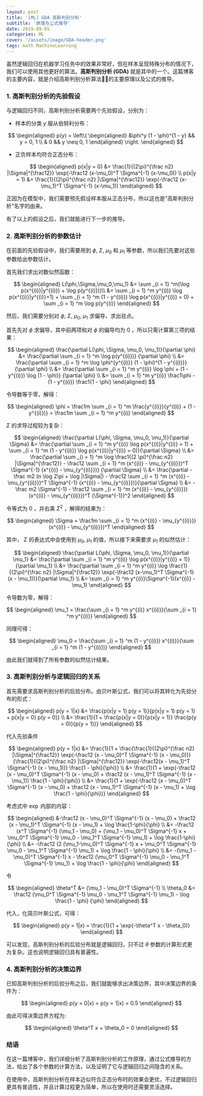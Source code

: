 ```yaml
---
layout: post
title: '[ML] GDA 高斯判别分析'
subtitle: '原理与公式推导'
date: 2019-09-05
categories: ML
cover: '/assets/image/GDA-header.png'
tags: math MachineLearning
---
```


虽然逻辑回归在机器学习任务中的效果非常好，但在样本呈现特殊分布的情况下，我们可以使用其他更好的算法。**高斯判别分析 (GDA)** 就是其中的一个。这篇博客的主要内容，就是介绍高斯判别分析算法的主要原理以及公式的推导。

### 1. 高斯判别分析的先验假设

与逻辑回归不同，高斯判别分析需要两个先验假设，分别为：

-   样本的分类 $y$ 服从伯努利分布：

$$
\begin{aligned}
p(y) =
\left\{
\begin{aligned}
&\phi^y (1 - \phi)^{1 - y} && y = 0, 1 \\
& 0 && y \neq 0, 1
\end{aligned}
\right.
\end{aligned}
$$

-   正负样本均符合正态分布：

$$
\begin{aligned}
p(x|y = 0) &= \frac{1}{(2\pi)^{\frac n2} |\Sigma|^{\frac12}} \exp(-\frac12 (x-\mu_0)^T \Sigma^{-1} (x-\mu_0)) \\
p(x|y = 1) &= \frac{1}{(2\pi)^{\frac n2} |\Sigma|^{\frac12}} \exp(-\frac12 (x-\mu_1)^T \Sigma^{-1} (x-\mu_1))
\end{aligned}
$$

正因为在模型中，我们需要预先假设样本服从正态分布，所以这也是“高斯判别分析”名字的由来。

有了以上的假设之后，我们就能进行下一步的推导。

### 2. 高斯判别分析的参数估计

在前面的先验假设中，我们需要用到 $\phi$, $\Sigma$, $\mu_0$ 和 $\mu_1$ 等参数，所以我们先要对这些参数给出参数估计。

首先我们求出对数似然函数：

$$
\begin{aligned}
L(\phi,\Sigma,\mu_0,\mu_1)
&= \sum _{i = 1} ^m(\log p(x^{(i)}|y^{(i)}) + \log p(y^{(i)}))\\
&= \sum _{i = 1} ^m y^{(i)} \log p(x^{(i)}|y^{(i)}=1) + \sum _{i = 1} ^m (1 - y^{(i)}) \log p(x^{(i)}|y^{(i)} = 0) + \sum _{i = 1} ^m \log p(y^{(i)}
\end{aligned}
$$

然后，我们需要分别对 $\phi$, $\Sigma$, $\mu_0$, $\mu_1$ 求偏导，求出驻点。

首先先对 $\phi$ 求偏导，其中前两项和对 $\phi$ 的偏导均为 $0$ ，所以只需计算第三项的结果：

$$
\begin{aligned}
\frac{\partial L(\phi, \Sigma, \mu_0, \mu_1)}{\partial \phi}
&= \frac{\partial \sum _{i = 1} ^m \log p(y^{(i)})} {\partial \phi} \\
&= \frac{\partial \sum _{i = 1} ^m \log \phi^{y^{(i)}} (1 - \phi)^{1 - y^{(i)}}} {\partial \phi} \\
&= \frac{\partial \sum _{i = 1} ^m y^{(i)} \log \phi + (1 - y^{(i)}) \log (1 - \phi)} {\partial \phi} \\
&= \sum _{i = 1} ^m y^{(i)} \frac1\phi - (1 - y^{(i)}) \frac1{1 - \phi}
\end{aligned}
$$

令导数等于零，解得：

$$
\begin{aligned}
\phi
= \frac1m \sum _{i = 1} ^m \frac{y^{(i)}}{y^{(i)} + (1 - y^{(i)})}
= \frac1m \sum _{i = 1} ^m y^{(i)}
\end{aligned}
$$

$\Sigma$ 的求导过程较为复杂：

$$
\begin{aligned}
\frac{\partial L(\phi, \Sigma, \mu_0, \mu_1)}{\partial \Sigma}
&= \frac{\partial \sum _{i = 1} ^m y^{(i)} \log p(x^{(i)}|y^{(i)} = 1) + \sum _{i = 1} ^m (1 - y^{(i)}) \log p(x^{(i)}|y^{(i)} = 0)}{\partial \Sigma} \\
&= \frac{\partial \sum _{i = 1} ^m \log \frac1{(2 \pi)^{\frac n2} |\Sigma|^{\frac12}} - \frac12 \sum _{i = 1} ^m (x^{(i)} - \mu_{y^{(i)}})^T \Sigma^{-1} (x^{(i)} - \mu_{y^{(i)}})} {\partial \Sigma} \\
&= \frac{\partial - \frac m2 (n \log 2\pi + \log |\Sigma|) - \frac12 \sum _{i = 1} ^m (x^{(i)} - \mu_{y^{(i)}})^T \Sigma^{-1} (x^{(i)} - \mu_{y^{(i)}})}{\partial \Sigma} \\
&= -\frac m2 \Sigma^{-1} - \frac12 \sum _{i = 1} ^m (x^{(i)} - \mu_{y^{(i)}}) (x^{(i)} - \mu_{y^{(i)}})^T (\Sigma^{-1})^2
\end{aligned}
$$

令等式为 $0$ ，并右乘 $\Sigma^2$ ，解得的结果为：

$$
\begin{aligned}
\Sigma = \frac1m \sum _{i = 1} ^m (x^{(i)} - \mu_{y^{(i)}}) (x^{(i)} - \mu_{y^{(i)}})^T
\end{aligned}
$$

其中， $\Sigma$ 的表达式中会使用到 $\mu_0$, $\mu_1$ 的值，所以接下来需要求 $\mu_1$ 的似然估计：

$$
\begin{aligned}
\frac{\partial L(\phi, \Sigma, \mu_0, \mu_1)}{\partial \mu_1}
&= \frac{\partial \sum _{i = 1} ^m y^{(i)} \log p(x^{(i)}|y^{(i)} = 1)} {\partial \mu_1} \\
&= \frac{\partial \sum _{i = 1} ^m y^{(i)} \log \frac{1}{(2\pi)^{\frac n2} |\Sigma|^{\frac12}} \exp(-\frac12 (x-\mu_1)^T \Sigma^{-1} (x - \mu_1))}{\partial \mu_1} \\
&= \sum _{i = 1} ^m y^{(i)}\Sigma^{-1}(x^{(i)} - \mu_1)
\end{aligned}
$$

令导数为零，解得：

$$
\begin{aligned}
\mu_1 = \frac{\sum _{i = 1} ^m y^{(i)} x^{(i)}}{\sum _{i = 1} ^m y^{(i)}}
\end{aligned}
$$

同理可得：

$$
\begin{aligned}
\mu_0 = \frac{\sum _{i = 1} ^m (1 - y^{(i)}) x^{(i)}}{\sum _{i = 1} ^m (1 - y^{(i)})}
\end{aligned}
$$

由此我们就得到了所有参数的似然估计结果。

### 3. 高斯判别分析与逻辑回归的关系

首先需要求高斯判别分析的后验分布。由贝叶斯公式，我们可以将其转化为先验分布的形式：

$$
\begin{aligned}
p(y = 1|x)
&= \frac{p(x|y = 1) p(y = 1)}{p(x|y = 1) p(y = 1) + p(x|y = 0) p(y = 0)} \\
&= \frac{1}{1 + \frac{p(x|y = 0)}{p(x|y = 1)} \frac{p(y = 0)}{p(y = 1)}}
\end{aligned}
$$

代入先验条件

$$
\begin{aligned}
p(y = 1|x)
&= \frac{1}{1 + \frac{\frac{1}{(2\pi)^{\frac n2} |\Sigma|^{\frac12}} \exp(-\frac12 (x - \mu_0)^T \Sigma^{-1} (x - \mu_0))}{\frac{1}{(2\pi)^{\frac n2} |\Sigma|^{\frac12}} \exp(-\frac12(x - \mu_1)^T \Sigma^{-1} (x - \mu_1))} \frac{1 - \phi}{\phi}} \\
&= \frac{1}{1 + \exp(-\frac12 (x - \mu_0)^T \Sigma^{-1} (x - \mu_0) + \frac12 (x - \mu_1)^T \Sigma^{-1} (x - \mu_1)) \frac{1 - \phi}{\phi}} \\
&= \frac{1}{1 + \exp(-\frac12 (x - \mu_0)^T \Sigma^{-1} (x - \mu_0) + \frac12 (x - \mu_1)^T \Sigma^{-1} (x - \mu_1) + \log \frac{1 - \phi}{\phi})}
\end{aligned}
$$

考虑式中 $\exp$ 内部的内容：

$$
\begin{aligned}
&-\frac12 (x - \mu_0)^T \Sigma^{-1} (x - \mu_0) + \frac12 (x - \mu_1)^T \Sigma^{-1} (x - \mu_1) + \log \frac{1-\phi}{\phi} \\
&= -\frac12 (x^T \Sigma^{-1} (\mu_1 - \mu_0) + (\mu_1 - \mu_0)^T \Sigma^{-1} x + \mu_0^T \Sigma^{-1} \mu_0 - \mu_1^T \Sigma^{-1} \mu_1) + \log \frac{1-\phi}{\phi} \\
&= -\frac12 (2 (\mu_1-\mu_0)^T \Sigma^{-1} x + \mu_0^T \Sigma^{-1} \mu_0 - \mu_1^T \Sigma^{-1} \mu_1) + \log \frac{1 - \phi}{\phi} \\
&= -(\mu_1 - \mu_0)^T \Sigma^{-1} x - \frac12 (\mu_0^T \Sigma^{-1} \mu_0 - \mu_1^T \Sigma^{-1} \mu_1) + \log \frac{1 - \phi}{\phi}
\end{aligned}
$$

令

$$
\begin{aligned}
\theta^T &= (\mu_1 - \mu_0)^T \Sigma^{-1} \\
\theta_0 &= \frac12 (\mu_0^T \Sigma^{-1} \mu_0 - \mu_1^T \Sigma^{-1} \mu_1) - \log \frac{1 - \phi} {\phi}
\end{aligned}
$$

代入，化简贝叶斯公式，可得：

$$
\begin{aligned}
p(y = 1|x) = \frac{1}{1 + \exp(-\theta^T x - \theta_0)}
\end{aligned}
$$

可以发现，高斯判别分析的后验分布就是逻辑回归，只不过 $\theta$ 参数的计算形式更为复杂。这也说明逻辑回归具有普遍性。

### 4. 高斯判别分析的决策边界

已知高斯判别分析的后验分布之后，我们就能够求出决策边界，其中决策边界的条件为：

$$
\begin{aligned}
p(y = 0|x) = p(y = 1|x) = 0.5
\end{aligned}
$$

由此可得决策边界方程为:

$$
\begin{aligned}
\theta^T x + \theta_0 = 0
\end{aligned}
$$

### 结语

在这一篇博客中，我们详细分析了高斯判别分析的工作原理，通过公式推导的方法，给出了各个参数的计算方法，以及证明了它与逻辑回归之间隐含的关系。

在使用中，高斯判别分析在样本近似符合正态分布时的效果会更优，不过逻辑回归更具有普适性，并且计算过程更为简单，所以在使用时还需要灵活选择。
